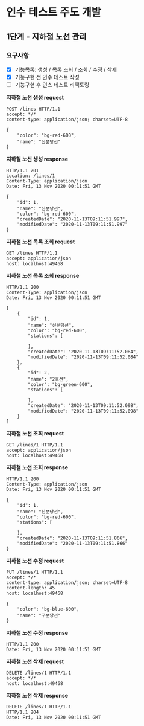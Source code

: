 # 인수 테스트 주도 개발
## 1단계 - 지하철 노선 관리

### 요구사항
- [x] 기능목록: 생성 / 목록 조회 / 조회 / 수정 / 삭제
- [x] 기능구현 전 인수 테스트 작성
- [ ] 기능구현 후 인스 테스트 리팩토링

**지하철 노선 생성 request**
```http request
POST /lines HTTP/1.1
accept: */*
content-type: application/json; charset=UTF-8

{
    "color": "bg-red-600",
    "name": "신분당선"
}
```

**지하철 노선 생성 response**
```http request
HTTP/1.1 201
Location: /lines/1
Content-Type: application/json
Date: Fri, 13 Nov 2020 00:11:51 GMT

{
    "id": 1,
    "name": "신분당선",
    "color": "bg-red-600",
    "createdDate": "2020-11-13T09:11:51.997",
    "modifiedDate": "2020-11-13T09:11:51.997"
}
```

**지하철 노선 목록 조회 request**
```http request
GET /lines HTTP/1.1
accept: application/json
host: localhost:49468
```

**지하철 노선 목록 조회 response**
```http request
HTTP/1.1 200
Content-Type: application/json
Date: Fri, 13 Nov 2020 00:11:51 GMT

[
    {
        "id": 1,
        "name": "신분당선",
        "color": "bg-red-600",
        "stations": [
            
        ],
        "createdDate": "2020-11-13T09:11:52.084",
        "modifiedDate": "2020-11-13T09:11:52.084"
    },
    {
        "id": 2,
        "name": "2호선",
        "color": "bg-green-600",
        "stations": [
            
        ],
        "createdDate": "2020-11-13T09:11:52.098",
        "modifiedDate": "2020-11-13T09:11:52.098"
    }
]
```

**지하철 노선 조회 request**
```http request
GET /lines/1 HTTP/1.1
accept: application/json
host: localhost:49468
```

**지하철 노선 조회 response**
```http request
HTTP/1.1 200 
Content-Type: application/json
Date: Fri, 13 Nov 2020 00:11:51 GMT

{
    "id": 1,
    "name": "신분당선",
    "color": "bg-red-600",
    "stations": [
        
    ],
    "createdDate": "2020-11-13T09:11:51.866",
    "modifiedDate": "2020-11-13T09:11:51.866"
}
```

**지하철 노선 수정 request**
```http request
PUT /lines/1 HTTP/1.1
accept: */*
content-type: application/json; charset=UTF-8
content-length: 45
host: localhost:49468

{
    "color": "bg-blue-600",
    "name": "구분당선"
}
```

**지하철 노선 수정 response**
```http request
HTTP/1.1 200 
Date: Fri, 13 Nov 2020 00:11:51 GMT
```

**지하철 노선 삭제 request**
```http request
DELETE /lines/1 HTTP/1.1
accept: */*
host: localhost:49468
```

**지하철 노선 삭제 response**
```http request
DELETE /lines/1 HTTP/1.1
HTTP/1.1 204 
Date: Fri, 13 Nov 2020 00:11:51 GMT
```
